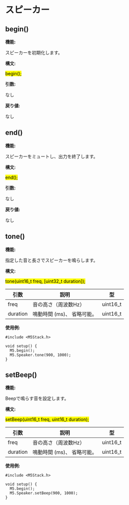 # スピーカー

## begin()

**機能:**

スピーカーを初期化します。

**構文:**

<mark>begin();</mark>

**引数:**

なし

**戻り値:**

なし

## end()

**機能:**

スピーカーをミュートし、出力を終了します。

**構文:**

<mark>end();</mark>

**引数:**

なし

**戻り値:**

なし

## tone()

**機能:**

指定した音と長さでスピーカーを鳴らします。

**構文:**

<mark>tone(uint16_t freq, [uint32_t duration]);</mark>

| 引数 | 説明 | 型 |
| --- | --- | -- |
| freq | 音の高さ（周波数Hz） | uint16_t |
| duration | 鳴動時間 (ms)、 省略可能。 | uint16_t |

**使用例:**

```arduino
#include <M5Stack.h>

void setup() {
  M5.begin();
  M5.Speaker.tone(900, 1000);
}
```

## setBeep()

**機能:**

Beepで鳴らす音を設定します。

**構文:**

<mark>setBeep(uint16_t freq, uint16_t duration);</mark>

| 引数 | 説明 | 型 |
| --- | --- | -- |
| freq | 音の高さ（周波数Hz） | uint16_t |
| duration | 鳴動時間 (ms)、 省略可能。 | uint16_t |

**使用例:**

```arduino
#include <M5Stack.h>

void setup() {
  M5.begin();
  M5.Speaker.setBeep(900, 1000);
}
```

<!--
### <mark>tone</mark>
> M5.Speaker.tone(uint32_t freq);

Set the pitch of speaker.

| Param | Type | Description |
| --- | --- | --- |
| freq | <code>uint32_t</code> | frequency |

**Example**
```arduino
M5.Speaker.tone(100);
``` -->